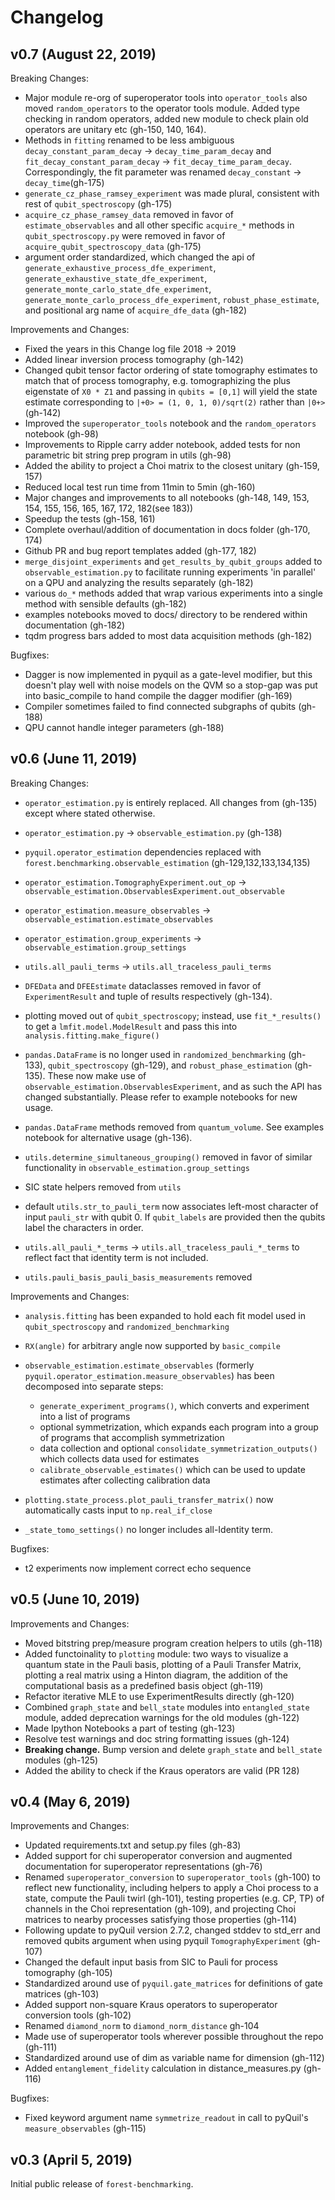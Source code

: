 Changelog
=========

v0.7 (August 22, 2019)
----------------------
Breaking Changes:

- Major module re-org of superoperator tools into `operator_tools` also moved `random_operators` to the operator tools module. Added type checking in random operators, added new module to check plain old operators are unitary etc (gh-150, 140, 164).
- Methods in `fitting` renamed to be less ambiguous `decay_constant_param_decay` -> `decay_time_param_decay` and
`fit_decay_constant_param_decay` -> `fit_decay_time_param_decay`. Correspondingly, the fit parameter was renamed
`decay_constant` -> `decay_time`(gh-175)
- `generate_cz_phase_ramsey_experiment` was made plural, consistent with rest of `qubit_spectroscopy` (gh-175)
- `acquire_cz_phase_ramsey_data` removed in favor of `estimate_observables` and all other specific `acquire_*` methods
in `qubit_spectroscopy.py` were removed in favor of `acquire_qubit_spectroscopy_data` (gh-175)
- argument order standardized, which changed the api of `generate_exhaustive_process_dfe_experiment`,
`generate_exhaustive_state_dfe_experiment`, `generate_monte_carlo_state_dfe_experiment`, 
`generate_monte_carlo_process_dfe_experiment`, `robust_phase_estimate`, 
and positional arg name of `acquire_dfe_data` (gh-182) 

Improvements and Changes:

- Fixed the years in this Change log file 2018 -> 2019
- Added linear inversion process tomography (gh-142)
- Changed qubit tensor factor ordering of state tomography estimates to match that of process tomography, e.g. 
tomographizing the plus eigenstate of `X0 * Z1` and passing in `qubits = [0,1]` will yield the state 
estimate corresponding to `|+0> = (1, 0, 1, 0)/sqrt(2)` rather than `|0+>` (gh-142)
- Improved the `superoperator_tools` notebook and the `random_operators` notebook (gh-98)
- Improvements to Ripple carry adder notebook, added tests for non parametric bit string 
prep program in utils (gh-98)
- Added the ability to project a Choi matrix to the closest unitary (gh-159, 157)
- Reduced local test run time from 11min to 5min (gh-160)
- Major changes and improvements to all notebooks (gh-148, 149, 153, 154, 155, 156, 165, 167, 172, 182(see 183))
- Speedup the tests (gh-158, 161)
- Complete overhaul/addition of documentation in docs folder (gh-170, 174)
- Github PR and bug report templates added (gh-177, 182)
- `merge_disjoint_experiments` and `get_results_by_qubit_groups` added to `observable_estimation.py` to facilitate
running experiments 'in parallel' on a QPU and analyzing the results separately (gh-182)
- various `do_*` methods added that wrap various experiments into a single method with sensible defaults (gh-182)
- examples notebooks moved to docs/ directory to be rendered within documentation (gh-182)
- tqdm progress bars added to most data acquisition methods (gh-182)

Bugfixes:

- Dagger is now implemented in pyquil as a gate-level modifier, but this doesn't play well with noise models on the QVM
so a stop-gap was put into basic_compile to hand compile the dagger modifier (gh-169)
- Compiler sometimes failed to find connected subgraphs of qubits (gh-188)
- QPU cannot handle integer parameters (gh-188)

v0.6 (June 11, 2019)
--------------------
Breaking Changes:

- `operator_estimation.py` is entirely replaced. All changes from (gh-135) except where stated otherwise.

- `operator_estimation.py` -> `observable_estimation.py` (gh-138)

- `pyquil.operator_estimation` dependencies replaced with `forest.benchmarking.observable_estimation` (gh-129,132,133,134,135)

- `operator_estimation.TomographyExperiment.out_op` -> `observable_estimation.ObservablesExperiment.out_observable`

- `operator_estimation.measure_observables` -> `observable_estimation.estimate_observables`

- `operator_estimation.group_experiments` -> `observable_estimation.group_settings`

- `utils.all_pauli_terms` -> `utils.all_traceless_pauli_terms` 

- `DFEData` and `DFEEstimate` dataclasses removed in favor of `ExperimentResult` and tuple of results respectively (gh-134).

- plotting moved out of `qubit_spectroscopy`; instead, use `fit_*_results()` to get a `lmfit.model.ModelResult` and pass this into `analysis.fitting.make_figure()`

- `pandas.DataFrame` is no longer used in `randomized_benchmarking` (gh-133), `qubit_spectroscopy` (gh-129), and `robust_phase_estimation` (gh-135). These now make use of `observable_estimation.ObservablesExperiment`, and as such the API has changed substantially. Please refer to example notebooks for new usage.

- `pandas.DataFrame` methods removed from `quantum_volume`. See examples notebook for alternative usage (gh-136). 

- `utils.determine_simultaneous_grouping()` removed in favor of similar functionality in `observable_estimation.group_settings`

- SIC state helpers removed from `utils`

- default `utils.str_to_pauli_term` now associates left-most character of input `pauli_str` with qubit 0. If `qubit_labels` are provided then the qubits label the characters in order.  

- `utils.all_pauli_*_terms` -> `utils.all_traceless_pauli_*_terms` to reflect fact that identity term is not included.

- `utils.pauli_basis_pauli_basis_measurements` removed

Improvements and Changes:

- `analysis.fitting` has been expanded to hold each fit model used in `qubit_spectroscopy` and `randomized_benchmarking`

- `RX(angle)` for arbitrary angle now supported by `basic_compile`

- `observable_estimation.estimate_observables` (formerly `pyquil.operator_estimation.measure_observables`) has been decomposed into separate steps:
    - `generate_experiment_programs()`, which converts and experiment into a list of programs
    - optional symmetrization, which expands each program into a group of programs that accomplish symmetrization
    - data collection and optional `consolidate_symmetrization_outputs()` which collects data used for estimates
    - `calibrate_observable_estimates()` which can be used to update estimates after collecting calibration data
   
- `plotting.state_process.plot_pauli_transfer_matrix()` now automatically casts input to `np.real_if_close` 

- `_state_tomo_settings()` no longer includes all-Identity term.


Bugfixes:

- t2 experiments now implement correct echo sequence

v0.5 (June 10, 2019)
--------------------
Improvements and Changes:

- Moved bitstring prep/measure program creation helpers to utils (gh-118)
- Added functoinality to `plotting` module: two ways to visualize a quantum state in the Pauli basis, plotting of a Pauli Transfer Matrix, plotting a real matrix using a Hinton diagram, the addition of the computational basis as a predefined basis object (gh-119)
- Refactor iterative MLE to use ExperimentResults directly (gh-120)
- Combined `graph_state` and `bell_state` modules into `entangled_state` module, added deprecation warnings for the old modules (gh-122)
- Made Ipython Notebooks a part of testing (gh-123) 
- Resolve test warnings and doc string formatting issues (gh-124)
- **Breaking change.** Bump version and delete `graph_state` and `bell_state` modules (gh-125)
- Added the ability to check if the Kraus operators are valid (PR 128)


v0.4 (May 6, 2019)
------------------

Improvements and Changes:

- Updated requirements.txt and setup.py files (gh-83)
- Added support for chi superoperator conversion and augmented documentation for
  superoperator representations (gh-76)
- Renamed `superoperator_conversion` to `superoperator_tools` (gh-100) to reflect
  new functionality, including helpers to apply a Choi process to a state, compute
  the Pauli twirl (gh-101), testing properties (e.g. CP, TP) of channels in the Choi
  representation (gh-109), and projecting Choi matrices to nearby processes satisfying
  those properties (gh-114)
- Following update to pyQuil version 2.7.2, changed stddev to std_err and removed qubits
  argument when using pyquil `TomographyExperiment` (gh-107)
- Changed the default input basis from SIC to Pauli for process tomography (gh-105)
- Standardized around use of `pyquil.gate_matrices` for definitions of gate matrices (gh-103)
- Added support non-square Kraus operators to superoperator conversion tools (gh-102)
- Renamed `diamond_norm` to `diamond_norm_distance` gh-104
- Made use of superoperator tools wherever possible throughout the repo (gh-111)
- Standardized around use of dim as variable name for dimension (gh-112)
- Added `entanglement_fidelity` calculation in distance_measures.py (gh-116)

Bugfixes:

- Fixed keyword argument name `symmetrize_readout` in call to pyQuil's
  `measure_observables` (gh-115)

v0.3 (April 5, 2019)
--------------------

Initial public release of `forest-benchmarking`.
